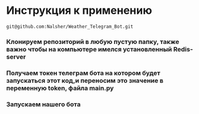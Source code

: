 # Инструкция к применению

```
git@github.com:Nalsher/Weather_Telegram_Bot.git
```
### Клонируем репозиторий в любую пустую папку, также важно чтобы на компьютере имелся установленный Redis-server
### Получаем токен телеграм бота на котором будет запускаться этот код,и переносим это значение в переменную token, файла main.py
### Запускаем нашего бота
